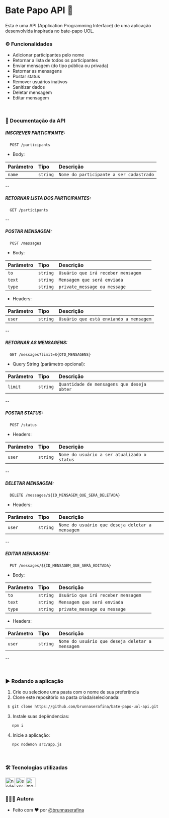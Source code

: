 <h1 align="left">Bate Papo API 💬</h1>

###

<p align="left">Esta é uma API (Application Programming Interface) de uma aplicação desenvolvida inspirada no bate-papo UOL.</p>

###

### ⚙️ Funcionalidades

- Adicionar participantes pelo nome
- Retornar a lista de todos os participantes
- Enviar mensagem (do tipo pública ou privada)
- Retornar as mensagens
- Postar status
- Remover usuários inativos
- Sanitizar dados
- Deletar mensagem
- Editar mensagem

</br>

### 📄 Documentação da API

##### INSCREVER PARTICIPANTE:

```http
  POST /participants
```

- Body:

| Parâmetro  | Tipo     | Descrição                               |
| :--------- | :------- | :---------------------------------------|
| `name`     | `string` | `Nome do participante a ser cadastrado` |

--

##### RETORNAR LISTA DOS PARTICIPANTES:

```http
  GET /participants
```

--

##### POSTAR MENSAGEM:

```http
  POST /messages
```
- Body:

| Parâmetro  | Tipo     | Descrição                             |
| :--------- | :------- | :-------------------------------------|
| `to`       | `string` | `Usuário que irá receber mensagem   ` |
| `text`     | `string` | `Mensagem que será enviada`           |
| `type`     | `string` | `private_message ou message`          |


- Headers:

| Parâmetro  | Tipo     | Descrição                              |
| :----------| :------- | :--------------------------------------|
| `user`     | `string` | `Usuário que está enviando a mensagem` |

--

##### RETORNAR AS MENSAGENS:

```http
  GET /messages?limit=${QTD_MENSAGENS}
```
- Query String (parâmetro opcional):

| Parâmetro  | Tipo     | Descrição                                  |
| :----------| :------- | :------------------------------------------|
| `limit`    | `string` | `Quantidade de mensagens que deseja obter` |

--

##### POSTAR STATUS:

```http
  POST /status
```
- Headers:

| Parâmetro  | Tipo     | Descrição                                   |
| :----------| :------- | :-------------------------------------------|
| `user`     | `string` | `Nome do usuário a ser atualizado o status` |

--

##### DELETAR MENSAGEM:

```http
  DELETE /messages/${ID_MENSAGEM_QUE_SERÁ_DELETADA}
```

- Headers:

| Parâmetro  | Tipo     | Descrição                                       |
| :----------| :------- | :-----------------------------------------------|
| `user`     | `string` | `Nome do usuário que deseja deletar a mensagem` |

--

##### EDITAR MENSAGEM:

```http
  PUT /messages/${ID_MENSAGEM_QUE_SERÁ_EDITADA}
```
- Body:

| Parâmetro  | Tipo     | Descrição                             |
| :--------- | :------- | :-------------------------------------|
| `to`       | `string` | `Usuário que irá receber mensagem   ` |
| `text`     | `string` | `Mensagem que será enviada`           |
| `type`     | `string` | `private_message ou message`          |

- Headers:

| Parâmetro  | Tipo     | Descrição                                       |
| :----------| :------- | :-----------------------------------------------|
| `user`     | `string` | `Nome do usuário que deseja deletar a mensagem` |

--

</br>

### ▶️ Rodando a aplicação

1. Crie ou selecione uma pasta com o nome de sua preferência
2. Clone este repositório na pasta criada/selecionada:

```bash
 $ git clone https://github.com/brunnaserafina/bate-papo-uol-api.git
```
3. Instale suas depêndencias:

```bash
   npm i
```

4. Inicie a aplicação:

```bash
   npx nodemon src/app.js
```

</br>

### 🛠️ Tecnologias utilizadas

 <img align="left" alt="node" height="30px" src="https://img.shields.io/badge/node.js-6DA55F?style=for-the-badge&logo=node.js&logoColor=white" />
 <img align="left" alt="express" height="30px" src="https://img.shields.io/badge/express.js-%23404d59.svg?style=for-the-badge&logo=express&logoColor=%2361DAFB" />
 <img align="left" alt="mongodb" height="30px" src="https://img.shields.io/badge/MongoDB-%234ea94b.svg?style=for-the-badge&logo=mongodb&logoColor=white" />

</br>
</br>

### 🙇🏻‍♀️ Autora

- Feito com ❤️ por [@brunnaserafina](https://www.github.com/brunnaserafina)

